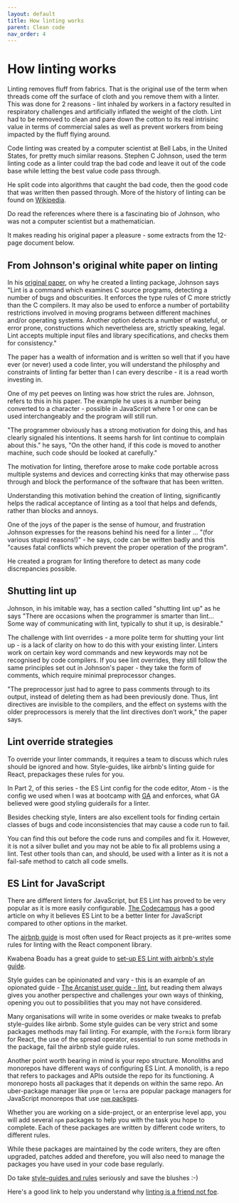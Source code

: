```yaml
---
layout: default
title: How linting works
parent: Clean code
nav_order: 4
---
```


# How linting works

Linting removes fluff from fabrics. That is the original use of the term when threads come off the surface of cloth and you remove them with a linter. This was done for 2 reasons - lint inhaled by workers in a factory resulted in respiratory challenges and artificially inflated the weight of the cloth. Lint had to be removed to clean and pare down the cotton to its real intrisinc value in terms of commercial sales as well as prevent workers from being impacted by the fluff flying around.

Code linting was created by a computer scientist at Bell Labs, in the United States, for pretty much similar reasons. Stephen C Johnson, used the term linting code as a linter could trap the bad code and leave it out of the code base while letting the best value code pass through.

He split code into algorithms that caught the bad code, then the good code that was written then passed through. More of the history of linting can be found on [Wikipedia](https://en.wikipedia.org/wiki/Lint_(software)).

Do read the references where there is a fascinating bio of Johnson, who was not a computer scientist but a mathematician. 

It makes reading his original paper a pleasure - some extracts from the 12-page document below.

## From Johnson's original white paper on linting

In his [original paper](https://web.archive.org/web/20220123141016/https://citeseerx.ist.psu.edu/viewdoc/download?doi=10.1.1.56.1841&rep=rep1&type=pdf), on why he created a linting package, Johnson says "Lint is a command which examines C source programs, detecting a number of bugs and obscurities. It enforces the type rules of C more strictly than the C compilers. It may also be used to enforce a number of portability restrictions involved in moving programs between different machines and/or operating systems. Another option detects a number of wasteful, or error prone, constructions which nevertheless are, strictly speaking, legal. Lint accepts multiple input files and library specifications, and checks them for consistency."

The paper has a wealth of information and is written so well that if you have ever (or never) used a code linter, you will understand the philosphy and constraints of linting far better than I can every describe - it is a read worth investing in.

One of my pet peeves on linting was how strict the rules are. Johnson, refers to this in his paper. The example he uses is a number being converted to a character - possible in JavaScript where 1 or one can be used interchangeably and the program will still run.

"The programmer obviously has a strong motivation for doing this, and has clearly signaled his intentions. It seems harsh for lint continue to complain about this." he says, "On the other hand, if this code is moved to another machine, such code should be looked at carefully."

The motivation for linting, therefore arose to make code portable across multiple systems and devices and correcting kinks that may otherwise pass through and block the performance of the software that has been written.

Understanding this motivation behind the creation of linting, significantly helps the radical acceptance of linting as a tool that helps and defends, rather than blocks and annoys.

One of the joys of the paper is the sense of humour, and frustration Johnson expresses for the reasons behind his need for a linter ... "(for various stupid reasons!)" - he says, code can be written badly and this "causes fatal conflicts which prevent the proper operation of the program".

He created a program for linting therefore to detect as many code discrepancies possible.

## Shutting lint up

Johnson, in his imitable way, has a section called "shutting lint up" as he says "There are occasions when the programmer is smarter than lint... Some way of communicating with lint, typically to shut it up, is desirable."

The challenge with lint overrides - a more polite term for shutting your lint up - is a lack of clarity on how to do this with your existing linter. Linters work on certain key word commands and new keywords may not be recognised by code compilers. If you see lint overrides, they still follow the same principles set out in Johnson's paper - they take the form of comments, which require minimal preprocessor changes.

"The preprocessor just had to agree to pass comments through to its output, instead of deleting them as had been previously done. Thus, lint directives are invisible to the compilers, and the effect on systems with the older preprocessors is
merely that the lint directives don’t work," the paper says.

## Lint override strategies

To override your linter commands, it requires a team to discuss which rules should be ignored and how. Style-guides, like airbnb's linting guide for React, prepackages these rules for you.

In Part 2, of this series - the ES Lint config for the code editor, Atom - is the config we used when I was at bootcamp with [GA](https://generalassemb.ly/) and enforces, what GA believed were good styling guiderails for a linter.

Besides checking style, linters are also excellent tools for finding certain classes of bugs and code inconsistencies that may cause a code run to fail.

You can find this out before the code runs and compiles and fix it. However, it is not a silver bullet and you may not be able to fix all problems using a lint. Test other tools than can, and should, be used with a linter as it is not a fail-safe method to catch all code smells.

## ES Lint for JavaScript

There are different linters for JavaScript, but ES Lint has proved to be very popular as it is more easily configurable. [The Codecampus](https://www.thecodecampus.de/blog/eslint-customizable-javascript-linting-tool-1/) has a good article on why it believes ES Lint to be a better linter for JavaScript compared to other options in the market.

The [airbnb guide](https://www.npmjs.com/package/eslint-config-airbnb) is most often used for React projects as it pre-writes some rules for linting with the React component library.

Kwabena Boadu has a great guide to [set-up ES Lint with airbnb's style guide](https://biblicalph.github.io/journal/linting-with-eslint-airbnb-and-prettier.html).

Style guides can be opinionated and vary - this is an example of an opionated guide - [The Arcanist user guide - lint](https://secure.phabricator.com/book/phabricator/article/arcanist_lint/), but reading them always gives you another perspective and challenges your own ways of thinking, opening you out to possibilities that you may not have considered.

Many organisations will write in some overides or make tweaks to prefab style-guides like airbnb. Some style guides can be very strict and some packages methods may fail linting. For example, with the `Formik` form library for React, the use of the spread operator, essential to run some methods in the package, fail the airbnb style guide rules.

Another point worth bearing in mind is your repo structure. Monoliths and monorepos have different ways of configuring ES Lint. A monolith, is a repo that refers to packages and APIs outside the repo for its functioning. A monorepo hosts all packages that it depends on within the same repo. An uber-package manager like `pnpm` or `lerna` are popular package managers for JavaScript monorepos that use [`npm` packges](https://www.npmjs.com/).

Whether you are working on a side-project, or an enterprise level app, you will add several `npm` packages to help you with the task you hope to complete. Each of these packages are written by different code writers, to different rules.

While these packages are maintained by the code writers, they are often upgraded, patches added and therefore, you will also need to manage the packages you have used in your code base regularly.

Do take [style-guides and rules](https://xkcd.com/1513/) seriously and save the blushes :-)

Here's a good link to help you understand why [linting is a friend not foe](https://www.thecodecampus.de/blog/eslint-customizable-javascript-linting-tool-1/).
